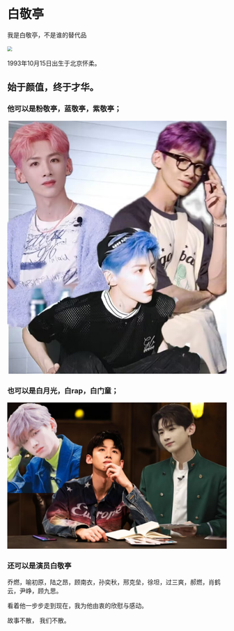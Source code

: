 # 白敬亭

我是白敬亭，不是谁的替代品

<img src="D:\文件\王欣怡2022003227\ssmy.jpg" style="zoom: 67%;" />

1993年10月15日出生于北京怀柔。

## 始于颜值，终于才华。

###       他可以是粉敬亭，蓝敬亭，紫敬亭；

![](五颜六色.jpg)

###     也可以是白月光，白rap，白门童；

<img src="明侦.jpg" style="zoom: 50%;" />



### 还可以是演员白敬亭

​      乔燃，喻初原，陆之昂，顾南衣，孙奕秋，邢克垒，徐坦，过三爽，郝燃，肖鹤云，尹峥，顾九思。

看着他一步步走到现在，我为他由衷的欣慰与感动。

故事不散， 我们不散。



















